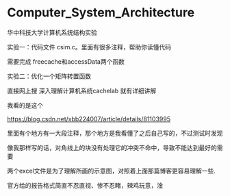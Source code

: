 # Computer_System_Architecture
华中科技大学计算机系统结构实验

实验一：代码文件 csim.c。里面有很多注释，帮助你读懂代码

需要完成 freecache和accessData两个函数

实验二：优化一个矩阵转置函数

直接网上搜 深入理解计算机系统cachelab 就有详细讲解

我看的是这个

https://blog.csdn.net/xbb224007/article/details/81103995

里面有个地方有一大段注释，那个地方是我看懂了之后自己写的，不过测试时发现

像我那样写的话，对角线上的块没有处理它的冲突不命中，导致不能达到最好的需要

两个excel文件是为了理解所画的示意图，对照着上面那篇博客更容易理解一些.


官方给的报告格式简直不忍直视、惨不忍睹，辣鸡玩意，淦
